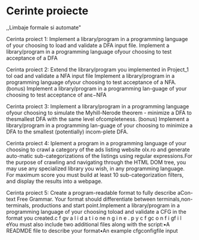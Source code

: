 # Cerinte proiecte

  ,,Limbaje formale si automate"


Cerinta proiect 1:
Implement  a  library/program  in  a  programming  language  of your choosing to load and validate a DFA input file.
Implement  a  library/program  in  a  programming  language  ofyour choosing to test acceptance of a DFA

Cerinta proiect 2:
Extend  the  library/program  you  implemented  in  Project_1 tol oad and validate a NFA input file 
Implement  a  library/program  in  a  programming  language  ofyour choosing to test acceptance of a NFA. (bonus) Implement a library/program in a
programming lan-guage of your choosing to test acceptance of anε−NFA

Cerinta proiect 3:
Implement a library/program in a programming language ofyour choosing to simulate the Myhill-Nerode theorem - minimize a DFA to thesmallest DFA with the same level ofcompleteness.
(bonus) Implement a library/program in a programming lan-guage of your choosing to minimize a DFA to the smallest (potentially) incom-plete DFA.

Cerinta proiect 4:
Iplement a program in a programming language of your choosing to crawl a category of the ads listing website olx.ro and generate auto-matic sub-categorizations of the listings using regular expressions.For the purpose of crawling and navigating through the HTML DOM tree, you may use any specialized library you wish, in any programming language.
For maximum score you  must  build  at  least 10 sub-categorization  filters,  and  display  the results into a webpage.

Cerinta proiect 5:
Create  a  program-readable  format  to  fully  describe  aCon-text Free Grammar.    Your  format  should  differentiate  between  terminals,non-terminals, productions and start point.Implement  a  library/program  in  a  programming  language  of  your  choosing  toload and validate a CFG in the format you created.c f gv a l i d a t i o ne n g i n e . p y    c f gc o n f i gf i l eYou must also include two additional files along with the script:•A READMDE file to describe your format•An example cfgconfigfile input


